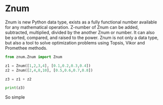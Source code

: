 # Znum

Znum is new Python data type, exists as a fully functional number available for any mathematical operation. Z-number of Znum can be added, subtracted, multiplied, divided by the another Znum or number. It can also be sorted, compared, and raised to the power. Znum is not only a data type, but also a tool to solve optimization problems using Topsis, Vikor and Promethee methods.

```python
from znum.Znum import Znum

z1 = Znum([1,2,3,4], [0.1,0.2,0.3,0.4])
z2 = Znum([2,4,8,10], [0.5,0.6,0.7,0.8])

z3 = z1 + z2

print(z3)
```

So simple

